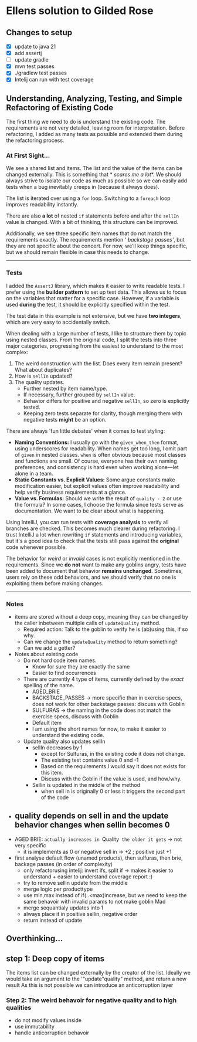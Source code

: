 # Ellens solution to Gilded Rose

## Changes to setup

- [x] update to java 21
- [x] add assertj
- [ ] update gradle
- [x] mvn test passes
- [x] ./gradlew test passes
- [x] Intelij can run with test coverage

## Understanding, Analyzing, Testing, and Simple Refactoring of Existing Code

The first thing we need to do is understand the existing code. The requirements are not very detailed, leaving room for
interpretation.
Before refactoring, I added as many tests as possible and extended them during the refactoring process.

### At First Sight...

We see a shared list and items. The list and the value of the items can be changed externally. This is something that *
*scares me a lot**.
We should always strive to isolate our code as much as possible so we can easily add tests when a bug inevitably creeps
in (because it always does).

The list is iterated over using a `for` loop. Switching to a `foreach` loop improves readability instantly.

There are also **a lot** of nested `if` statements before and after the `sellIn` value is changed. With a bit of
thinking, this structure can be improved.

Additionally, we see three specific item names that do not match the requirements exactly. The requirements mention *'
backstage passes'*, but they are not specific about the concert. For now, we’ll keep things specific, but we should
remain flexible in case this needs to change.

---

### Tests

I added the `AssertJ` library, which makes it easier to write readable tests. I prefer using the **builder pattern** to
set up test data. This allows us to focus on the variables that matter for a specific case. However, if a variable is
used **during** the test, it should be explicitly specified within the test.

The test data in this example is not extensive, but we have **two integers**, which are very easy to accidentally
switch.

When dealing with a large number of tests, I like to structure them by topic using nested classes. From the original
code, I split the tests into three major categories, progressing from the easiest to understand to the most complex:

1. The weird construction with the list. Does every item remain present? What about duplicates?
2. How is `sellIn` updated?
3. The quality updates.
    - Further nested by item name/type.
    - If necessary, further grouped by `sellIn` value.
    - Behavior differs for positive and negative `sellIn`, so zero is explicitly tested.
    - Keeping zero tests separate for clarity, though merging them with negative tests **might** be an option.

There are always 'fun little debates' when it comes to test styling:

- **Naming Conventions:** I usually go with the `given_when_then` format, using underscores for readability. When names
  get too long, I omit part of `given` in nested classes. `when` is often obvious because most classes and functions are
  small. Of course, everyone has their own naming preferences, and consistency is hard even when working alone—let alone
  in a team.
- **Static Constants vs. Explicit Values:** Some argue constants make modification easier, but explicit values often
  improve readability and help verify business requirements at a glance.
- **Value vs. Formulas:** Should we write the result of `quality - 2`  or use the formula? In some cases, I
  choose the formula since tests serve as documentation. We want to be clear about what is happening.

Using IntelliJ, you can run tests with **coverage analysis** to verify all branches are checked. This becomes much
clearer during refactoring. I trust IntelliJ a lot when rewriting `if` statements and introducing variables, but it's a
good idea to check that the tests still pass against the **original** code whenever possible.

The behavior for *weird* or *invalid* cases is not explicitly mentioned in the requirements. Since we **do not** want to
make any goblins angry, tests have been added to document that behavior **remains unchanged**. Sometimes, users rely on
these odd behaviors, and we should verify that no one is exploiting them before making changes.



-------
### Notes

- items are stored without a deep copy, meaning they can be changed by the caller inbetween multiple calls of
  `updateQuality` method.
    - Required action: Talk to the goblin to verify he is (ab)using this, if so why.
    - Can we change the `updateQuality` method to return something?
    - Can we add a getter?
- Notes about existing code
    - Do not hard code item names.
        - Know for sure they are exactly the same
        - Easier to find occurrences
    - There are currently 4 type of items, currently defined by the *exact* spelling of the name.
        - AGED_BRIE
        - BACKSTAGE_PASSES -> more specific than in exercise specs, does not work for other backstage passes: discuss
          with Goblin
        - SULFURAS -> the naming in the code does not match the exercise specs, discuss with Goblin
        - Default item
        - I am using the short names for now, to make it easier to understand the existing code.
    - Update quality also updates sellIn
        - sellIn decreases by 1
            - except for Sulfuras, in the existing code it does not change.
            - The existing test contains value 0 and -1
            - Based on the requirements I would say it does not exists for this item.
            - Discuss with the Goblin if the value is used, and how/why.
        - Sellin is updated in the middle of the method
            - when sell in is originally 0 or less it triggers the second part of the code
- quality depends on sell in and the update behavior changes when sellin becomes 0
  - 
- AGED BRIE: `actually increases in `Quality` the older it gets` -> not very specific
    - it is implements as 0 or negative sell in -> +2 ; positive just +1
- first analyse default flow (unamed products), then sulfuras, then brie, backage passes (in order of complexity)
    - only refactorusing intelij: invert ifs, split if -> makes it easier to understand + easier to understand coverage
      report :)
    - try to remove sellin update from the middle
    - merge logic per producttype
    - use min,max instead of if(..<max)increase, but we need to keep the same behavoir with invalid params to not make
      goblin Mad
    - merge sequantialy updates into 1
    - always place it in positive sellin, negative order
    - return instead of update

## Overthinking...

## step 1: Deep copy of items

The items list can be changed externally by the creator of the list.
Ideally we would take an argument to the '"update"quality" method, and return a new result
As this is not possible we can introduce an anticorruption layer

### Step 2: The weird behavoir for negative quality and to high qualities

- do not modify values inside
- use immutability
- handle anticorruption behavoir

